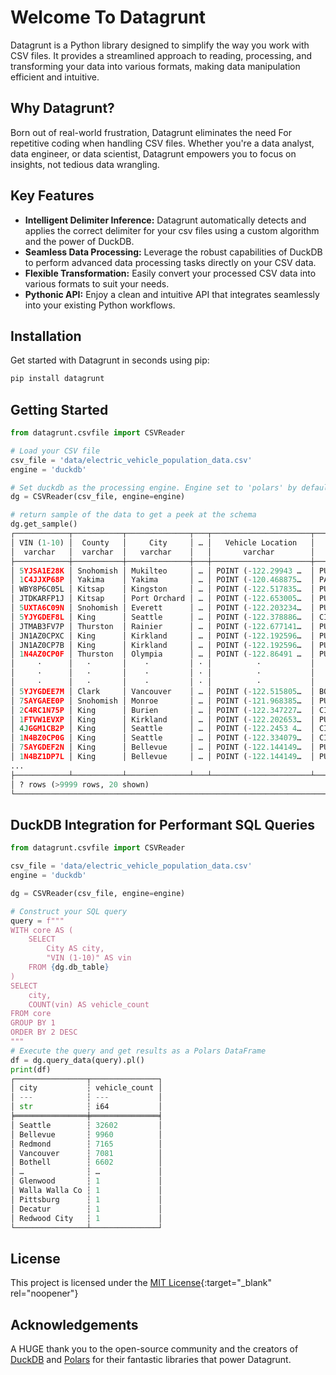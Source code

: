 # Welcome To Datagrunt

Datagrunt is a Python library designed to simplify the way you work with CSV files. It provides a streamlined approach to reading, processing, and transforming your data into various formats, making data manipulation efficient and intuitive.

## Why Datagrunt?

Born out of real-world frustration, Datagrunt eliminates the need For repetitive coding when handling CSV files. Whether you're a data analyst, data engineer, or data scientist, Datagrunt empowers you to focus on insights, not tedious data wrangling.

## Key Features

- **Intelligent Delimiter Inference:**  Datagrunt automatically detects and applies the correct delimiter for your csv files using a custom algorithm and the power of DuckDB.
- **Seamless Data Processing:** Leverage the robust capabilities of DuckDB to perform advanced data processing tasks directly on your CSV data.
- **Flexible Transformation:** Easily convert your processed CSV data into various formats to suit your needs.
- **Pythonic API:** Enjoy a clean and intuitive API that integrates seamlessly into your existing Python workflows.

## Installation

Get started with Datagrunt in seconds using pip:

```bash
pip install datagrunt
```

## Getting Started

```python
from datagrunt.csvfile import CSVReader

# Load your CSV file
csv_file = 'data/electric_vehicle_population_data.csv'
engine = 'duckdb'

# Set duckdb as the processing engine. Engine set to 'polars' by default
dg = CSVReader(csv_file, engine=engine)

# return sample of the data to get a peek at the schema
dg.get_sample()
┌────────────┬───────────┬──────────────┬───┬──────────────────────┬──────────────────────┬───────────────────┐
│ VIN (1-10) │  County   │     City     │ … │   Vehicle Location   │   Electric Utility   │ 2020 Census Tract │
│  varchar   │  varchar  │   varchar    │   │       varchar        │       varchar        │      varchar      │
├────────────┼───────────┼──────────────┼───┼──────────────────────┼──────────────────────┼───────────────────┤
│ 5YJSA1E28K │ Snohomish │ Mukilteo     │ … │ POINT (-122.29943 …  │ PUGET SOUND ENERGY…  │ 53061042001       │
│ 1C4JJXP68P │ Yakima    │ Yakima       │ … │ POINT (-120.468875…  │ PACIFICORP           │ 53077001601       │
│ WBY8P6C05L │ Kitsap    │ Kingston     │ … │ POINT (-122.517835…  │ PUGET SOUND ENERGY…  │ 53035090102       │
│ JTDKARFP1J │ Kitsap    │ Port Orchard │ … │ POINT (-122.653005…  │ PUGET SOUND ENERGY…  │ 53035092802       │
│ 5UXTA6C09N │ Snohomish │ Everett      │ … │ POINT (-122.203234…  │ PUGET SOUND ENERGY…  │ 53061041605       │
│ 5YJYGDEF8L │ King      │ Seattle      │ … │ POINT (-122.378886…  │ CITY OF SEATTLE - …  │ 53033004703       │
│ JTMAB3FV7P │ Thurston  │ Rainier      │ … │ POINT (-122.677141…  │ PUGET SOUND ENERGY…  │ 53067012530       │
│ JN1AZ0CPXC │ King      │ Kirkland     │ … │ POINT (-122.192596…  │ PUGET SOUND ENERGY…  │ 53033022402       │
│ JN1AZ0CP7B │ King      │ Kirkland     │ … │ POINT (-122.192596…  │ PUGET SOUND ENERGY…  │ 53033022603       │
│ 1N4AZ0CP0F │ Thurston  │ Olympia      │ … │ POINT (-122.86491 …  │ PUGET SOUND ENERGY…  │ 53067010300       │
│     ·      │   ·       │    ·         │ · │          ·           │          ·           │      ·            │
│     ·      │   ·       │    ·         │ · │          ·           │          ·           │      ·            │
│     ·      │   ·       │    ·         │ · │          ·           │          ·           │      ·            │
│ 5YJYGDEE7M │ Clark     │ Vancouver    │ … │ POINT (-122.515805…  │ BONNEVILLE POWER A…  │ 53011041310       │
│ 7SAYGAEE0P │ Snohomish │ Monroe       │ … │ POINT (-121.968385…  │ PUGET SOUND ENERGY…  │ 53061052203       │
│ 2C4RC1N75P │ King      │ Burien       │ … │ POINT (-122.347227…  │ CITY OF SEATTLE - …  │ 53033027600       │
│ 1FTVW1EVXP │ King      │ Kirkland     │ … │ POINT (-122.202653…  │ PUGET SOUND ENERGY…  │ 53033022300       │
│ 4JGGM1CB2P │ King      │ Seattle      │ … │ POINT (-122.2453 4…  │ CITY OF SEATTLE - …  │ 53033011700       │
│ 1N4BZ0CP0G │ King      │ Seattle      │ … │ POINT (-122.334079…  │ CITY OF SEATTLE - …  │ 53033008300       │
│ 7SAYGDEF2N │ King      │ Bellevue     │ … │ POINT (-122.144149…  │ PUGET SOUND ENERGY…  │ 53033024704       │
│ 1N4BZ1DP7L │ King      │ Bellevue     │ … │ POINT (-122.144149…  │ PUGET SOUND ENERGY…  │ 53033024902       │
...
├────────────┴───────────┴──────────────┴───┴──────────────────────┴──────────────────────┴───────────────────┤
│ ? rows (>9999 rows, 20 shown)                                                          17 columns (6 shown) │
└─────────────────────────────────────────────────────────────────────────────────────────────────────────────┘
```

##  DuckDB Integration for Performant SQL Queries
```python
from datagrunt.csvfile import CSVReader

csv_file = 'data/electric_vehicle_population_data.csv'
engine = 'duckdb'

dg = CSVReader(csv_file, engine=engine)

# Construct your SQL query
query = f"""
WITH core AS (
    SELECT
        City AS city,
        "VIN (1-10)" AS vin
    FROM {dg.db_table}
)
SELECT
    city,
    COUNT(vin) AS vehicle_count
FROM core
GROUP BY 1
ORDER BY 2 DESC
"""
# Execute the query and get results as a Polars DataFrame
df = dg.query_data(query).pl()
print(df)
┌────────────────┬───────────────┐
│ city           ┆ vehicle_count │
│ ---            ┆ ---           │
│ str            ┆ i64           │
╞════════════════╪═══════════════╡
│ Seattle        ┆ 32602         │
│ Bellevue       ┆ 9960          │
│ Redmond        ┆ 7165          │
│ Vancouver      ┆ 7081          │
│ Bothell        ┆ 6602          │
│ …              ┆ …             │
│ Glenwood       ┆ 1             │
│ Walla Walla Co ┆ 1             │
│ Pittsburg      ┆ 1             │
│ Decatur        ┆ 1             │
│ Redwood City   ┆ 1             │
└────────────────┴───────────────┘
```
## License
This project is licensed under the [MIT License](https://opensource.org/license/mit){:target="_blank" rel="noopener"}

## Acknowledgements
A HUGE thank you to the open-source community and the creators of [DuckDB](https://duckdb.org) and [Polars](https://pola.rs) for their fantastic libraries that power Datagrunt.